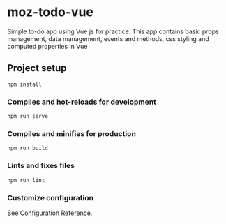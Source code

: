 # moz-todo-vue

Simple to-do app using Vue js for practice.
This app contains basic props management, data management, events and methods, css styling and computed properties in Vue

## Project setup
```
npm install
```

### Compiles and hot-reloads for development
```
npm run serve
```

### Compiles and minifies for production
```
npm run build
```

### Lints and fixes files
```
npm run lint
```

### Customize configuration
See [Configuration Reference](https://cli.vuejs.org/config/).
